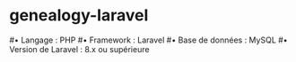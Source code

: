 # genealogy-laravel
#• Langage : PHP
#• Framework : Laravel
#• Base de données : MySQL
#• Version de Laravel : 8.x ou supérieure
